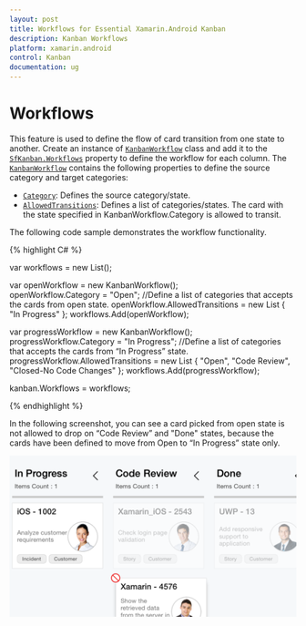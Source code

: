 ```yaml
---
layout: post
title: Workflows for Essential Xamarin.Android Kanban
description: Kanban Workflows
platform: xamarin.android
control: Kanban
documentation: ug
---
```


# Workflows

This feature is used to define the flow of card transition from one state to another. Create an instance of [`KanbanWorkflow`](https://help.syncfusion.com/cr/cref_files/xamarin-android/Syncfusion.SfKanban.Android~Syncfusion.SfKanban.Android.KanbanWorkflow.html) class and add it to the [`SfKanban.Workflows`](https://help.syncfusion.com/cr/cref_files/xamarin-android/Syncfusion.SfKanban.Android~Syncfusion.SfKanban.Android.SfKanban~Workflows.html) property to define the workflow for each column. The [`KanbanWorkflow`](https://help.syncfusion.com/cr/cref_files/xamarin-android/Syncfusion.SfKanban.Android~Syncfusion.SfKanban.Android.KanbanWorkflow.html) contains the following properties to define the source category and target categories:

* [`Category`](https://help.syncfusion.com/cr/cref_files/xamarin-android/Syncfusion.SfKanban.Android~Syncfusion.SfKanban.Android.KanbanWorkflow~Category.html): Defines the source category/state.
* [`AllowedTransitions`](https://help.syncfusion.com/cr/cref_files/xamarin-android/Syncfusion.SfKanban.Android~Syncfusion.SfKanban.Android.KanbanWorkflow~AllowedTransitions.html): Defines a list of categories/states. The card with the state specified in KanbanWorkflow.Category is allowed to transit.

The following code sample demonstrates the workflow functionality.

{% highlight C# %}

var workflows = new List<KanbanWorkflow>();

var openWorkflow = new KanbanWorkflow();  
openWorkflow.Category = "Open"; 
//Define a list of categories that accepts the cards from open state.
openWorkflow.AllowedTransitions = new List<object> { "In Progress" }; 
workflows.Add(openWorkflow); 

var progressWorkflow = new KanbanWorkflow(); 
progressWorkflow.Category = "In Progress"; 
//Define a list of categories that accepts the cards from “In Progress” state.
progressWorkflow.AllowedTransitions = new List<object> { "Open", "Code Review", "Closed-No Code Changes" }; 
workflows.Add(progressWorkflow); 

kanban.Workflows = workflows;

{% endhighlight %}

In the following screenshot, you can see a card picked from open state is not allowed to drop on “Code Review” and "Done" states, because the cards have been defined to move from Open to “In Progress” state only.

![Workflows](kanban_images/Workflows.png)
